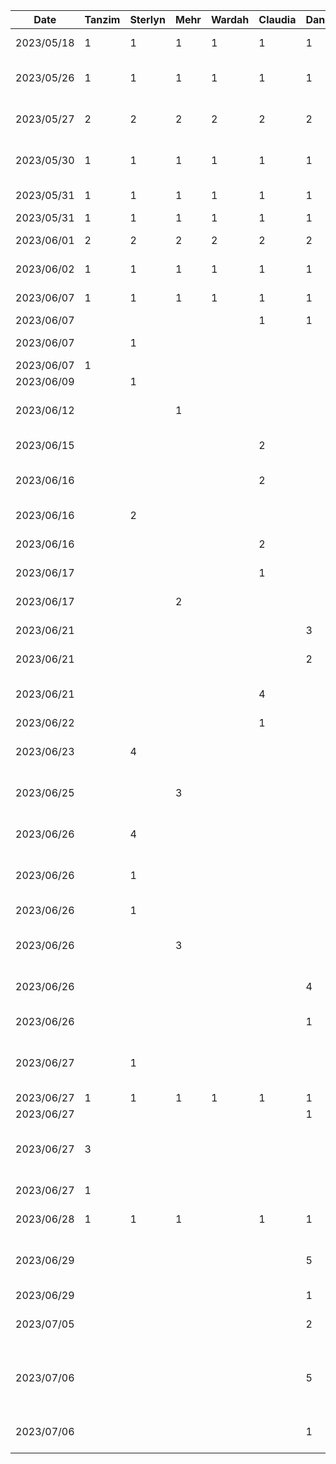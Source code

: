 | Date       | Tanzim | Sterlyn | Mehr | Wardah | Claudia | Daniel | Task                                                          |
|------------|--------|---------|------|--------|---------|--------|---------------------------------------------------------------|
| 2023/05/18 | 1      | 1       | 1    | 1      | 1       | 1      | Brainstorming meeting                                         |
| 2023/05/26 | 1      | 1       | 1    | 1      | 1       | 1      | Presentation delegation meeting                               |
| 2023/05/27 | 2      | 2       | 2    | 2      | 2       | 2      | Presentation scripting and diagrams                           |
| 2023/05/30 | 1      | 1       | 1    | 1      | 1       | 1      | Group presentation practice                                   |
| 2023/05/31 | 1      | 1       | 1    | 1      | 1       | 1      | post presentation doc changes                                 |
| 2023/05/31 | 1      | 1       | 1    | 1      | 1       | 1      | Presentation day                                              |
| 2023/06/01 | 2      | 2       | 2    | 2      | 2       | 2      | Proposal doc meeting                                          |
| 2023/06/02 | 1      | 1       | 1    | 1      | 1       | 1      | Finishing proposal doc                                        |
| 2023/06/07 | 1      | 1       | 1    | 1      | 1       | 1      | Group meeting for buddy eval                                  |
| 2023/06/07 |        |         |      |        | 1       | 1      | Buddy eval work                                               |
| 2023/06/07 |        | 1       |      |        |         |        | Hello world project init                                      |
| 2023/06/07 | 1      |         |      |        |         |        | Buddy eval work                                               |
| 2023/06/09 |        | 1       |      |        |         |        | Buddy eval work                                               |
| 2023/06/12 |        |         | 1    |        |         |        | Starting some component development                           |
| 2023/06/15 |        |         |      |        | 2       |        | Set up colours, theme, and icons                              |
| 2023/06/16 |        |         |      |        | 2       |        | Add navigation bar + basic screens                            |
| 2023/06/16 |        | 2       |      |        |         |        | Custom Card Component                                         |
| 2023/06/16 |        |         |      |        | 2       |        | Add login and set up viewmodels                               |
| 2023/06/17 |        |         |      |        | 1       |        | Add create account pages                                      |
| 2023/06/17 |        |         | 2    |        |         |        | UI updates to profile screen                                  |
| 2023/06/21 |        |         |      |        |         | 3      | login screen UX work                                          |
| 2023/06/21 |        |         |      |        |         | 2      | more login UX and UI                                          |
| 2023/06/21 |        |         |      |        | 4       |        | Styling for profile page, add side menu                       |
| 2023/06/22 |        |         |      |        | 1       |        | Add carousel                                                  |
| 2023/06/23 |        | 4       |      |        |         |        | Recipes screen layout - carousel etc                          |
| 2023/06/25 |        |         | 3    |        |         |        | Adding recipe+ingredient class, styling                       |
| 2023/06/26 |        | 4       |      |        |         |        | Individual Recipe view screen scaffold                        |
| 2023/06/26 |        | 1       |      |        |         |        | Individual Recipe tags componenent                            |
| 2023/06/26 |        | 1       |      |        |         |        | Recipe bullet and numbered lists                              |
| 2023/06/26 |        |         | 3    |        |         |        | Add image grid, user screen UI updates                        |
| 2023/06/26 |        |         |      |        |         | 4      | Google sign in with Firebase auth. work                       |
| 2023/06/26 |        |         |      |        |         | 1      | Firebase project creation                                     |
| 2023/06/27 |        | 1       |      |        |         |        | Refactoring classes + passing nav params                      |
| 2023/06/27 | 1      | 1       | 1    | 1      | 1       | 1      | demo practice                                                 |
| 2023/06/27 |        |         |      |        |         | 1      | Google register                                               |
| 2023/06/27 | 3      |         |      |        |         |        | Adding store locator to user profile, update store locator ui |
| 2023/06/27 | 1      |         |      |        |         |        | Setting up the settings screen                                |
| 2023/06/28 | 1      | 1       | 1    |        | 1       | 1      | prototype demo day                                            |
| 2023/06/29 |        |         |      |        |         | 5      | Google acc. can now be stored, switched, and logged out of    |
| 2023/06/29 |        |         |      |        |         | 1      | D3 doc work                                                   |
| 2023/07/05 |        |         |      |        |         | 2      | Login with email and password in Firebase                     |
| 2023/07/06 |        |         |      |        |         | 5      | Can pull user login info from Firestore database with UID     |
| 2023/07/06 |        |         |      |        |         | 1      | Refactoring to support user emails                            |

